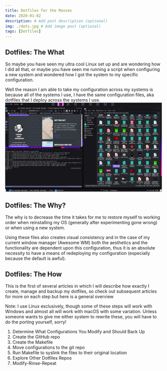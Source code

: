 ```yaml
---
title: Dotfiles for the Masses
date: 2020-01-02
description: # Add post description (optional)
img: ./dots.jpg # Add image post (optional)
tags: [Dotfiles]
---
```


## Dotfiles: The What
So maybe you have seen my ultra cool Linux set up and are wondering how I did all that, or maybe you have seen me running a script when configuring a new system and wondered how I got the system to my specific configuration. 

Well the reason I am able to take my configuration across my systems is because all of the systems I use, I have the same configuration files, aka dotfiles that I deploy across the systems I use. 
![My Desktop](./desktop.png)
## Dotfiles: The Why? 
The why is to decrease the time it takes for me to restore myself to working order when reinstalling my OS (generally after experimenting gone wrong) or when using a new system. 

Using these files also creates visual consistency and in the case of my current window manager (Awesome WM) both the aesthetics and the functionality are dependent upon this configuration, thus it is an absolute necessity to have a means of redeploying my configuration (especially because the default is awful).

## Dotfiles: The How 
This is the first of several articles in which I will describe how exactly I create, manage and backup my dotfiles, so check out subsequent articles for more on each step but here is a general overview 

Note: I use Linux exclusively, though some of these steps will work with Windows and almost all will work with macOS with some variation. Unless someone wants to give me either system to rewrite these, you will have to do the porting yourself, sorry!
1. Determine What Configurations You Modify and Should Back Up 
2. Create the GitHub repo 
3. Create the Makefile 
4. Move configurations to the git repo
5. Run Makefile to syslink the files to their original location
6. Explore Other Dotfiles Repos 
7. Modify-Rinse-Repeat